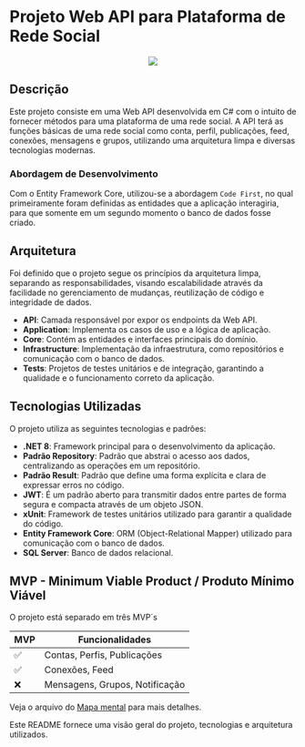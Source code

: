 
# Projeto Web API para Plataforma de Rede Social

<p align="center">
<img loading="lazy" src="http://img.shields.io/static/v1?label=STATUS&message=EM%20DESENVOLVIMENTO&color=GREEN&style=for-the-badge"/>
</p>

## Descrição

Este projeto consiste em uma Web API desenvolvida em C# com o intuito de fornecer métodos para uma plataforma de uma rede social. A API terá as funções básicas de uma rede social como conta, perfil, publicações, feed, conexões, mensagens e grupos, utilizando uma arquitetura limpa e diversas tecnologias modernas.

### Abordagem de Desenvolvimento

Com o Entity Framework Core, utilizou-se a abordagem ```Code First```, no qual primeiramente foram definidas as entidades que a aplicação interagiria, para que somente em um segundo momento o banco de dados fosse criado.

## Arquitetura

Foi definido que o projeto segue os princípios da arquitetura limpa, separando as responsabilidades, visando escalabilidade através da facilidade no gerenciamento de mudanças, reutilização de código e integridade de dados.

- **API**: Camada responsável por expor os endpoints da Web API.
- **Application**: Implementa os casos de uso e a lógica de aplicação.
- **Core**: Contém as entidades e interfaces principais do domínio.
- **Infrastructure**: Implementação da infraestrutura, como repositórios e comunicação com o banco de dados.
- **Tests**: Projetos de testes unitários e de integração, garantindo a qualidade e o funcionamento correto da aplicação.

## Tecnologias Utilizadas

O projeto utiliza as seguintes tecnologias e padrões:

- **.NET 8**: Framework principal para o desenvolvimento da aplicação.
- **Padrão Repository**: Padrão que abstrai o acesso aos dados, centralizando as operações em um repositório.
- **Padrão Result**: Padrão que define uma forma explícita e clara de expressar erros no código.
- **JWT**: É um padrão aberto para transmitir dados entre partes de forma segura e compacta através de um objeto JSON.
- **xUnit**: Framework de testes unitários utilizado para garantir a qualidade do código.
- **Entity Framework Core**: ORM (Object-Relational Mapper) utilizado para comunicação com o banco de dados.
- **SQL Server**: Banco de dados relacional.


## MVP - Minimum Viable Product / Produto Mínimo Viável

O projeto está separado em três MVP´s

|  MVP  | Funcionalidades                      |
|------| -----------------------------  | 
|  ✅ | Contas, Perfis, Publicações    |
|  ✅ | Conexões, Feed                 |
|  ❌ | Mensagens, Grupos, Notificação | 


Veja o arquivo do [Mapa mental](https://whimsical.com/rede-social-6UBbX3SJ9EbBRSMnMALTT1@6HYTAunKLgTVZHLsowqA4wWZ9LHV3gA95Wy9epW8wAaCTvF) para mais detalhes.


Este README fornece uma visão geral do projeto, tecnologias e arquitetura utilizados.
